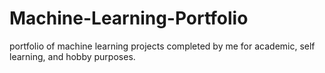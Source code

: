 # Machine-Learning-Portfolio
portfolio of machine learning projects completed by me for academic, self learning, and hobby purposes.
